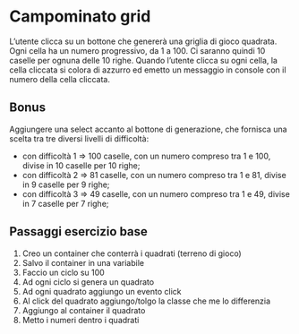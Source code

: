 # Campominato grid

L’utente clicca su un bottone che genererà una griglia di gioco quadrata.
Ogni cella ha un numero progressivo, da 1 a 100.
Ci saranno quindi 10 caselle per ognuna delle 10 righe.
Quando l’utente clicca su ogni cella, la cella cliccata si colora di azzurro ed emetto un messaggio in console con il numero della cella cliccata.

## Bonus

Aggiungere una select accanto al bottone di generazione, che fornisca una scelta tra tre diversi livelli di difficoltà:
- con difficoltà 1 => 100 caselle, con un numero compreso tra 1 e 100, divise in 10 caselle per 10 righe;
- con difficoltà 2 => 81 caselle, con un numero compreso tra 1 e 81, divise in 9 caselle per 9 righe;
- con difficoltà 3 => 49 caselle, con un numero compreso tra 1 e 49, divise in 7 caselle per 7 righe;


## Passaggi esercizio base

1. Creo un container che conterrà i quadrati (terreno di gioco)
2. Salvo il container in una variabile
3. Faccio un ciclo su 100
4. Ad ogni ciclo si genera un quadrato
5. Ad ogni quadrato aggiungo un evento click
6. Al click del quadrato aggiungo/tolgo la classe che me lo differenzia
7. Aggiungo al container il quadrato
8. Metto i numeri dentro i quadrati